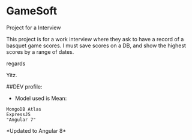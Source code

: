 # GameSoft
Project for a Interview


This project is for a work interview where they ask to have a record of a basquet game scores.
I must save scores on a DB, and show the highest scores by a range of dates.




regards 

Yitz.

##DEV profile:

- Model used is Mean:

```
MongoDB Atlas
ExpressJS
"Angular 7"
```
\*Updated to Angular 8\*
